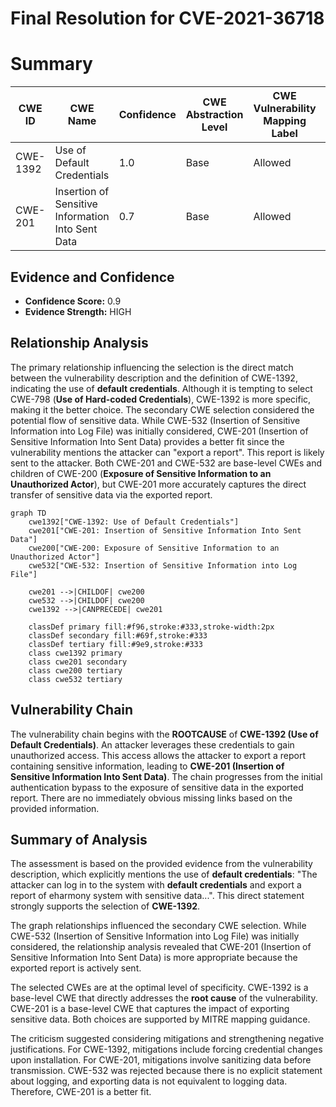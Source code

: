 # Final Resolution for CVE-2021-36718

# Summary
| CWE ID | CWE Name | Confidence | CWE Abstraction Level | CWE Vulnerability Mapping Label | CWE-Vulnerability Mapping Notes |
|---|---|---|---|---|---|
| CWE-1392 | Use of Default Credentials | 1.0 | Base | Allowed | Primary CWE |
| CWE-201 | Insertion of Sensitive Information Into Sent Data | 0.7 | Base | Allowed | Secondary Candidate |

## Evidence and Confidence

*   **Confidence Score:** 0.9
*   **Evidence Strength:** HIGH

## Relationship Analysis
The primary relationship influencing the selection is the direct match between the vulnerability description and the definition of CWE-1392, indicating the use of **default credentials**. Although it is tempting to select CWE-798 (**Use of Hard-coded Credentials**), CWE-1392 is more specific, making it the better choice. The secondary CWE selection considered the potential flow of sensitive data. While CWE-532 (Insertion of Sensitive Information into Log File) was initially considered, CWE-201 (Insertion of Sensitive Information Into Sent Data) provides a better fit since the vulnerability mentions the attacker can "export a report". This report is likely sent to the attacker. Both CWE-201 and CWE-532 are base-level CWEs and children of CWE-200 (**Exposure of Sensitive Information to an Unauthorized Actor**), but CWE-201 more accurately captures the direct transfer of sensitive data via the exported report.

```mermaid
graph TD
    cwe1392["CWE-1392: Use of Default Credentials"]
    cwe201["CWE-201: Insertion of Sensitive Information Into Sent Data"]
    cwe200["CWE-200: Exposure of Sensitive Information to an Unauthorized Actor"]
    cwe532["CWE-532: Insertion of Sensitive Information into Log File"]

    cwe201 -->|CHILDOF| cwe200
    cwe532 -->|CHILDOF| cwe200
    cwe1392 -->|CANPRECEDE| cwe201

    classDef primary fill:#f96,stroke:#333,stroke-width:2px
    classDef secondary fill:#69f,stroke:#333
    classDef tertiary fill:#9e9,stroke:#333
    class cwe1392 primary
    class cwe201 secondary
    class cwe200 tertiary
    class cwe532 tertiary
```

## Vulnerability Chain
The vulnerability chain begins with the **ROOTCAUSE** of **CWE-1392 (Use of Default Credentials)**. An attacker leverages these credentials to gain unauthorized access. This access allows the attacker to export a report containing sensitive information, leading to **CWE-201 (Insertion of Sensitive Information Into Sent Data)**. The chain progresses from the initial authentication bypass to the exposure of sensitive data in the exported report. There are no immediately obvious missing links based on the provided information.

## Summary of Analysis
The assessment is based on the provided evidence from the vulnerability description, which explicitly mentions the use of **default credentials**: "The attacker can log in to the system with **default credentials** and export a report of eharmony system with sensitive data...". This direct statement strongly supports the selection of **CWE-1392**.

The graph relationships influenced the secondary CWE selection. While CWE-532 (Insertion of Sensitive Information into Log File) was initially considered, the relationship analysis revealed that CWE-201 (Insertion of Sensitive Information Into Sent Data) is more appropriate because the exported report is actively sent.

The selected CWEs are at the optimal level of specificity. CWE-1392 is a base-level CWE that directly addresses the **root cause** of the vulnerability. CWE-201 is a base-level CWE that captures the impact of exporting sensitive data. Both choices are supported by MITRE mapping guidance.

The criticism suggested considering mitigations and strengthening negative justifications. For CWE-1392, mitigations include forcing credential changes upon installation. For CWE-201, mitigations involve sanitizing data before transmission. CWE-532 was rejected because there is no explicit statement about logging, and exporting data is not equivalent to logging data. Therefore, CWE-201 is a better fit.